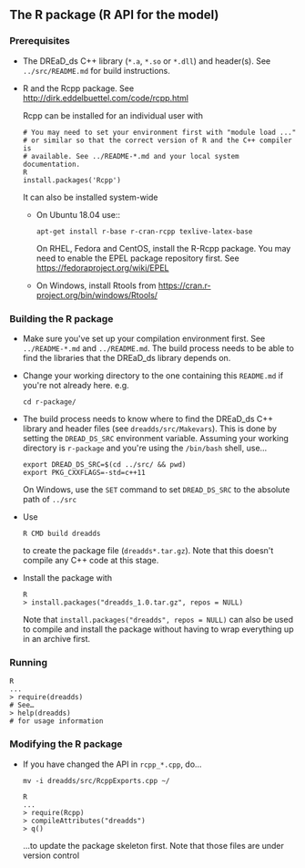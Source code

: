 ## The R package (R API for the model)

### Prerequisites

* The DREaD_ds C++ library (`*.a`, `*.so` or `*.dll`) and
  header(s). See `../src/README.md` for build instructions.

* R and the Rcpp package. See
  http://dirk.eddelbuettel.com/code/rcpp.html

  Rcpp can be installed for an individual user with
  ```
  # You may need to set your environment first with "module load ..."
  # or similar so that the correct version of R and the C++ compiler is
  # available. See ../README-*.md and your local system documentation.
  R
  install.packages('Rcpp')
  ```

  It can also be installed system-wide

  * On Ubuntu 18.04 use::
    ```
    apt-get install r-base r-cran-rcpp texlive-latex-base
    ```
    On RHEL, Fedora and CentOS, install the R-Rcpp package. You may need
    to enable the EPEL package repository first. See
    https://fedoraproject.org/wiki/EPEL

  * On Windows, install Rtools from
    https://cran.r-project.org/bin/windows/Rtools/

### Building the R package

* Make sure you've set up your compilation environment first.
  See `../README-*.md` and `../README.md`.
  The build process needs to be able to find the libraries that the DREaD_ds
  library depends on.

* Change your working directory to the one containing this `README.md`
  if you're not already here. e.g.
  ```
  cd r-package/
  ```

* The build process needs to know where to find the DREaD_ds C++
  library and header files (see `dreadds/src/Makevars`). This is done
  by setting the `DREAD_DS_SRC` environment variable. Assuming your
  working directory is `r-package` and you're using the `/bin/bash`
  shell, use…
  ```
  export DREAD_DS_SRC=$(cd ../src/ && pwd)
  export PKG_CXXFLAGS=-std=c++11
  ```
  On Windows, use the `SET` command to set `DREAD_DS_SRC` to the absolute path
  of `../src`

* Use
  ```
  R CMD build dreadds
  ```
  to create the package file (`dreadds*.tar.gz`). Note that this doesn't compile
  any C++ code at this stage.

* Install the package with
  ```
  R
  > install.packages("dreadds_1.0.tar.gz", repos = NULL)
  ```
  Note that `install.packages("dreadds", repos = NULL)` can also be used to compile and
  install the package without having to wrap everything up in an archive first.

### Running
```
R
...
> require(dreadds)
# See…
> help(dreadds)
# for usage information
```


### Modifying the R package

* If you have changed the API in `rcpp_*.cpp`, do…
  ```
  mv -i dreadds/src/RcppExports.cpp ~/

  R
  ...
  > require(Rcpp)
  > compileAttributes("dreadds")
  > q()
  ```
  …to update the package skeleton first. Note that those files are under
  version control
